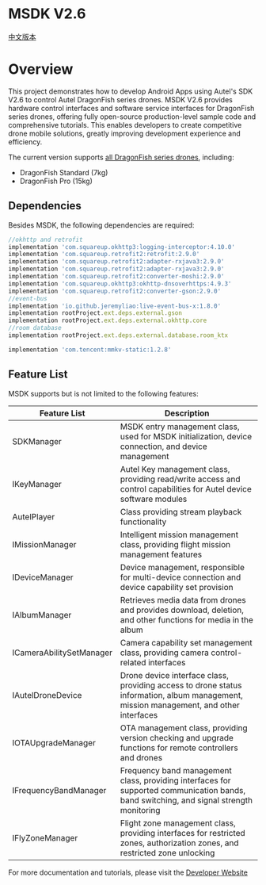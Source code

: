 # MSDK V2.6

[中文版本](README_zhCN.md)

# Overview

This project demonstrates how to develop Android Apps using Autel's SDK V2.6 to control Autel DragonFish series drones. MSDK V2.6 provides hardware control interfaces and software service interfaces for DragonFish series drones, offering fully open-source production-level sample code and comprehensive tutorials. This enables developers to create competitive drone mobile solutions, greatly improving development experience and efficiency.

The current version supports [all DragonFish series drones](https://www.autelrobotics.cn/productdetail/dragonfish-series-drones/), including:

* DragonFish Standard (7kg)
* DragonFish Pro (15kg)

## Dependencies

Besides MSDK, the following dependencies are required:
```js
//okhttp and retrofit
implementation 'com.squareup.okhttp3:logging-interceptor:4.10.0'
implementation 'com.squareup.retrofit2:retrofit:2.9.0'
implementation 'com.squareup.retrofit2:adapter-rxjava3:2.9.0'
implementation 'com.squareup.retrofit2:adapter-rxjava3:2.9.0'
implementation 'com.squareup.retrofit2:converter-moshi:2.9.0'
implementation 'com.squareup.okhttp3:okhttp-dnsoverhttps:4.9.3'
implementation 'com.squareup.retrofit2:converter-gson:2.9.0'
//event-bus
implementation 'io.github.jeremyliao:live-event-bus-x:1.8.0'
implementation rootProject.ext.deps.external.gson
implementation rootProject.ext.deps.external.okhttp.core
//room database
implementation rootProject.ext.deps.external.database.room_ktx

implementation 'com.tencent:mmkv-static:1.2.8'
```

## Feature List

MSDK supports but is not limited to the following features:

| Feature List | Description |
|--------------|-------------|
| SDKManager | MSDK entry management class, used for MSDK initialization, device connection, and device management |
| IKeyManager | Autel Key management class, providing read/write access and control capabilities for Autel device software modules |
| AutelPlayer | Class providing stream playback functionality |
| IMissionManager | Intelligent mission management class, providing flight mission management features |
| IDeviceManager | Device management, responsible for multi-device connection and device capability set provision |
| IAlbumManager | Retrieves media data from drones and provides download, deletion, and other functions for media in the album |
| ICameraAbilitySetManager | Camera capability set management class, providing camera control-related interfaces |
| IAutelDroneDevice | Drone device interface class, providing access to drone status information, album management, mission management, and other interfaces |
| IOTAUpgradeManager | OTA management class, providing version checking and upgrade functions for remote controllers and drones |
| IFrequencyBandManager | Frequency band management class, providing interfaces for supported communication bands, band switching, and signal strength monitoring |
| IFlyZoneManager | Flight zone management class, providing interfaces for restricted zones, authorization zones, and restricted zone unlocking |

For more documentation and tutorials, please visit the [Developer Website](https://developer.autelrobotics.com/doc/v2.6/mobile_sdk/en/00/1)